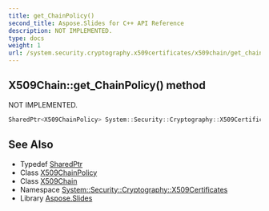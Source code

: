 ```yaml
---
title: get_ChainPolicy()
second_title: Aspose.Slides for C++ API Reference
description: NOT IMPLEMENTED.
type: docs
weight: 1
url: /system.security.cryptography.x509certificates/x509chain/get_chainpolicy/
---
```

## X509Chain::get_ChainPolicy() method


NOT IMPLEMENTED.

```cpp
SharedPtr<X509ChainPolicy> System::Security::Cryptography::X509Certificates::X509Chain::get_ChainPolicy()
```


## See Also

* Typedef [SharedPtr](../../../system/sharedptr/)
* Class [X509ChainPolicy](../../x509chainpolicy/)
* Class [X509Chain](../)
* Namespace [System::Security::Cryptography::X509Certificates](../../)
* Library [Aspose.Slides](../../../)